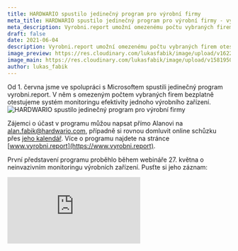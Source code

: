 ```yaml
---
title: HARDWARIO spustilo jedinečný program pro výrobní firmy
meta_title: HARDWARIO spustilo jedinečný program pro výrobní firmy - vyrobni.report
meta_description: Vyrobni.report umožní omezenému počtu vybraných firem otestovat sledování efektivity výroby zdarma.
draft: false
date: 2021-06-04
description: Vyrobni.report umožní omezenému počtu vybraných firem otestovat sledování efektivity výroby zdarma.
image_preview: https://res.cloudinary.com/lukasfabik/image/upload/v1622802306/blog/2021-06-04-vyrobni-report/P2670011_copy.jpg
image_main: https://res.cloudinary.com/lukasfabik/image/upload/v1581950249/blog/wide_placeholder.jpg
author: lukas_fabik
---
```


Od 1. června jsme ve spolupráci s Microsoftem spustili jedinečný program vyrobni.report. V něm s omezeným počtem vybraných firem bezplatně otestujeme systém monitoringu efektivity jednoho výrobního zařízení.
![HARDWARIO spustilo jedinečný program pro výrobní firmy](https://res.cloudinary.com/lukasfabik/image/upload/v1622801931/blog/2021-06-04-vyrobni-report/oee-banner.png)

Zájemci o účast v programu můžou napsat přímo Alanovi na [alan.fabik@hardwario.com](mailto:alan.fabik@hardwario.com), případně si rovnou domluvit online schůzku přes [jeho kalendář](https://meetings.hubspot.com/alanfabik/booking). Více o programu najdete na stránce [www.vyrobni.report](https://www.vyrobni.report).

První představení programu proběhlo během webináře 27. května o neinvazivním monitoringu výrobních zařízení. Pusťte si jeho záznam:

<div class = "video-container">
<iframe src="https://www.youtube.com/embed/y898_6andq0?modestbranding=1&amp;showinfo=0&amp;rel=0&amp;html5=1&amp;widgetid=2" frameborder="0" allow="accelerometer; autoplay; encrypted-media; gyroscope; picture-in-picture" allowfullscreen></iframe>
</div>